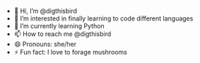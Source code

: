 - 👋 Hi, I’m @digthisbird
- 👀 I’m interested in finally learning to code different languages
- 🌱 I’m currently learning Python
- 📫 How to reach me @digthisbird
- 😄 Pronouns: she/her
- ⚡ Fun fact: I love to forage mushrooms

<!---
digthisbird/digthisbird is a ✨ special ✨ repository because its `README.md` (this file) appears on your GitHub profile.
You can click the Preview link to take a look at your changes.
--->
